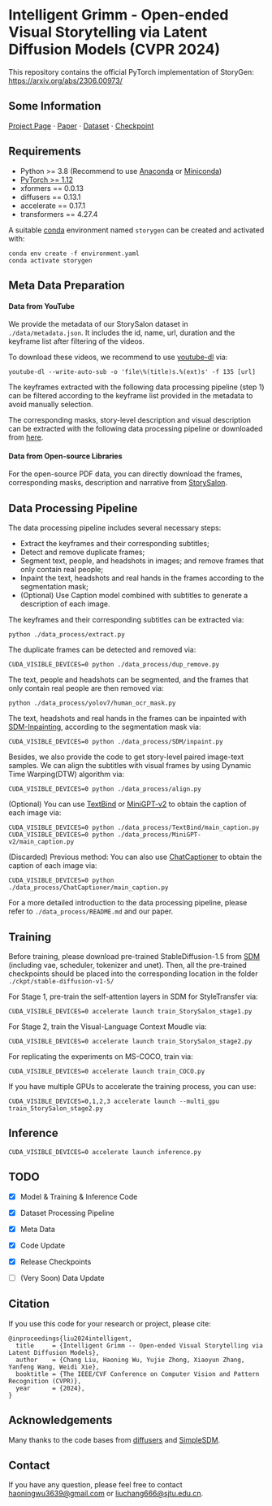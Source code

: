 # Intelligent Grimm - Open-ended Visual Storytelling via Latent Diffusion Models (CVPR 2024)

This repository contains the official PyTorch implementation of StoryGen: https://arxiv.org/abs/2306.00973/


## Some Information
[Project Page](https://haoningwu3639.github.io/StoryGen_Webpage/)  $\cdot$ [Paper](https://arxiv.org/abs/2306.00973/) $\cdot$ [Dataset](https://huggingface.co/datasets/haoningwu/StorySalon) $\cdot$ [Checkpoint](https://huggingface.co/haoningwu/StoryGen)

## Requirements
- Python >= 3.8 (Recommend to use [Anaconda](https://www.anaconda.com/download/#linux) or [Miniconda](https://docs.conda.io/en/latest/miniconda.html))
- [PyTorch >= 1.12](https://pytorch.org/)
- xformers == 0.0.13
- diffusers == 0.13.1
- accelerate == 0.17.1
- transformers == 4.27.4

A suitable [conda](https://conda.io/) environment named `storygen` can be created
and activated with:

```
conda env create -f environment.yaml
conda activate storygen
```

## Meta Data Preparation
#### Data from YouTube
We provide the metadata of our StorySalon dataset in `./data/metadata.json`. It includes the id, name, url, duration and the keyframe list after filtering of the videos.

To download these videos, we recommend to use [youtube-dl](https://github.com/yt-dlp/yt-dlp) via:
```
youtube-dl --write-auto-sub -o 'file\%(title)s.%(ext)s' -f 135 [url]
```

The keyframes extracted with the following data processing pipeline (step 1) can be filtered according to the keyframe list provided in the metadata to avoid manually selection.

The corresponding masks, story-level description and visual description can be extracted with the following data processing pipeline or downloaded from [here](https://huggingface.co/datasets/haoningwu/StorySalon).

#### Data from Open-source Libraries
For the open-source PDF data, you can directly download the frames, corresponding masks, description and narrative from [StorySalon](https://huggingface.co/datasets/haoningwu/StorySalon).

## Data Processing Pipeline
The data processing pipeline includes several necessary steps: 
- Extract the keyframes and their corresponding subtitles;
- Detect and remove duplicate frames;
- Segment text, people, and headshots in images; and remove frames that only contain real people;
- Inpaint the text, headshots and real hands in the frames according to the segmentation mask;
- (Optional) Use Caption model combined with subtitles to generate a description of each image.

The keyframes and their corresponding subtitles can be extracted via:
```
python ./data_process/extract.py
```

The duplicate frames can be detected and removed via:
```
CUDA_VISIBLE_DEVICES=0 python ./data_process/dup_remove.py
```

The text, people and headshots can be segmented, and the frames that only contain real people are then removed via:
```
python ./data_process/yolov7/human_ocr_mask.py
```

The text, headshots and real hands in the frames can be inpainted with [SDM-Inpainting](https://github.com/CompVis/stable-diffusion), according to the segmentation mask via:
```
CUDA_VISIBLE_DEVICES=0 python ./data_process/SDM/inpaint.py
```

Besides, we also provide the code to get story-level paired image-text samples.
We can align the subtitles with visual frames by using Dynamic Time Warping(DTW) algorithm via:
```
CUDA_VISIBLE_DEVICES=0 python ./data_process/align.py
```

(Optional) You can use [TextBind](https://github.com/SihengLi99/TextBind) or [MiniGPT-v2](https://github.com/Vision-CAIR/MiniGPT-4) to obtain the caption of each image via:
```
CUDA_VISIBLE_DEVICES=0 python ./data_process/TextBind/main_caption.py
CUDA_VISIBLE_DEVICES=0 python ./data_process/MiniGPT-v2/main_caption.py
```

(Discarded) Previous method: You can also use [ChatCaptioner](https://github.com/Vision-CAIR/ChatCaptioner/tree/main/ChatCaptioner) to obtain the caption of each image via:
```
CUDA_VISIBLE_DEVICES=0 python ./data_process/ChatCaptioner/main_caption.py
```

For a more detailed introduction to the data processing pipeline, please refer to `./data_process/README.md` and our paper.

## Training
Before training, please download pre-trained StableDiffusion-1.5 from [SDM](https://huggingface.co/runwayml/stable-diffusion-v1-5/tree/main) (including vae, scheduler, tokenizer and unet). Then, all the pre-trained checkpoints should be placed into the corresponding location in the folder `./ckpt/stable-diffusion-v1-5/`

For Stage 1, pre-train the self-attention layers in SDM for StyleTransfer via:
```
CUDA_VISIBLE_DEVICES=0 accelerate launch train_StorySalon_stage1.py
```

For Stage 2, train the Visual-Language Context Moudle via:

```
CUDA_VISIBLE_DEVICES=0 accelerate launch train_StorySalon_stage2.py
```

For replicating the experiments on MS-COCO, train via:

```
CUDA_VISIBLE_DEVICES=0 accelerate launch train_COCO.py
```

If you have multiple GPUs to accelerate the training process, you can use:
```
CUDA_VISIBLE_DEVICES=0,1,2,3 accelerate launch --multi_gpu train_StorySalon_stage2.py
```

## Inference
```
CUDA_VISIBLE_DEVICES=0 accelerate launch inference.py
```

## TODO
- [x] Model & Training & Inference Code
- [x] Dataset Processing Pipeline
- [x] Meta Data
- [x] Code Update
- [x] Release Checkpoints
- [ ] (Very Soon) Data Update


## Citation
If you use this code for your research or project, please cite:

	@inproceedings{liu2024intelligent,
      title     = {Intelligent Grimm -- Open-ended Visual Storytelling via Latent Diffusion Models}, 
      author    = {Chang Liu, Haoning Wu, Yujie Zhong, Xiaoyun Zhang, Yanfeng Wang, Weidi Xie},
      booktitle = {The IEEE/CVF Conference on Computer Vision and Pattern Recognition (CVPR)},
      year      = {2024},
	}

## Acknowledgements
Many thanks to the code bases from [diffusers](https://github.com/huggingface/diffusers) and [SimpleSDM](https://github.com/haoningwu3639/SimpleSDM).

## Contact
If you have any question, please feel free to contact haoningwu3639@gmail.com or liuchang666@sjtu.edu.cn.
